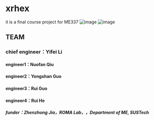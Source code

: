 # xrhex
it is a final course project for ME337
![image](https://github.com/LI-SUSTech/xrhex/blob/main/image/rhex.jpg)
![image](https://github.com/LI-SUSTech/xrhex/blob/main/image/hardware.png)
## TEAM 
###  chief engineer：Yifei Li
#### engineer1：Nuofan Qiu
#### engineer2：Yongshan Guo
#### engineer3：Rui Guo
#### engineer4：Rui He

##### funder：Zhenzhong Jia，ROMA Lab，，Department of ME, SUSTech
 

